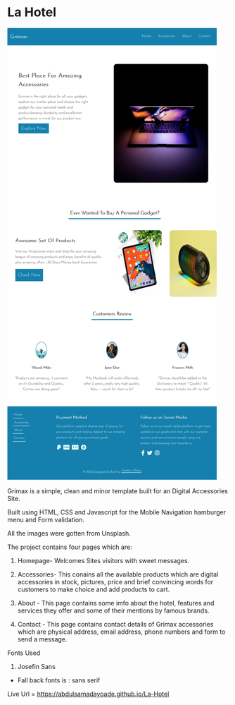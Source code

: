 # La Hotel
 
 <img src="images/screenshot.png" alt="project">

Grimax is a simple, clean and minor template built for an  Digital Accessories Site.

Built using HTML, CSS and Javascript for the Mobile Navigation hamburger menu and 
Form validation.

All the images were gotten from Unsplash.

The project contains four pages which are:

1. Homepage- Welcomes Sites visitors with sweet messages.

2. Accessories- This conains all the available products which are digital accessories in stock, pictures, price and brief convincing words for customers to make choice and add
products to cart.

3. About - This page contains some imfo about the hotel, features and services they offer and some of their mentions by famous brands.

4. Contact - This page contains contact details of Grimax accessories which are physical address, email address, phone numbers and form to send a message.

Fonts Used

1. Josefin Sans
* Fall back fonts is : sans serif
 

Live Url = https://abdulsamadayoade.github.io/La-Hotel
